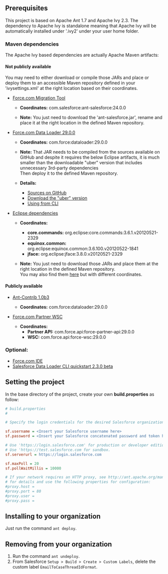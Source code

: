 ## Prerequisites

This project is based on Apache Ant 1.7 and Apache Ivy 2.3.
The dependency to Apache Ivy is standalone meaning that Apache Ivy will be
automatically installed under '.ivy2' under your user home folder.

### Maven dependencies

The Apache Ivy based dependencies are actually Apache Maven artifacts:

#### Not publicly available

You may need to either download or compile those JARs and place or deploy them
to an accessible Maven repository defined in your 'ivysettings.xml' at the right
location based on their coordinates.

* [Force.com Migration Tool](http://www.salesforce.com/us/developer/docs/daas/Content/forcemigrationtool_install.htm)
  * **Coordinates:** com.salesforce:ant-salesforce:24.0.0

  * **Note:** You just need to download the 'ant-salesforce.jar', rename and
    place it at the right location in the defined Maven repository.

* [Force.com Data Loader 29.0.0](http://wiki.developerforce.com/page/Data_Loader)
  * **Coordinates:** com.force:dataloader:29.0.0

  * **Note:** That JAR needs to be compiled from the sources available on
    GitHub and despite it requires the below Eclipse artifacts, it is much 
    smaller than the downloadable "uber" version that includes unnecessary
    3rd-party dependencies   
    Then deploy it to the defined Maven repository.

  * **Details:**
    - [Sources on GitHub](https://github.com/forcedotcom/dataloader)
    - [Download the "uber" version](https://na1.salesforce.com/dwnld/DataLoader/ApexDataLoader.exe)
    - [Using from CLI](http://wiki.apexdevnet.com/page/Using_Data_Loader_from_the_command_line)

* [Eclipse dependencies](https://github.com/forcedotcom/dataloader/tree/29.0.0/local-proj-repo/org/eclipse)
  * **Coordinates:**
    - **core.commands:** org.eclipse:core.commands:3.6.1.v20120521-2329
    - **equinox.common:** org.eclipse:equinox.common:3.6.100.v20120522-1841
    - **jface:** org.eclipse:jface:3.8.0.v20120521-2329

  * **Note:** You just need to download those JARs and place them at the right
    location in the defined Maven repository.  
    You may also find them [here](https://swt-repo.googlecode.com/svn/repo/)
    but with different coordinates.

#### Publicly available

* [Ant-Contrib 1.0b3](http://ant-contrib.sourceforge.net/)
  * **Coordinates:** com.force:dataloader:29.0.0

* [Force.com Partner WSC](https://github.com/forcedotcom/wsc)
  * **Coordinates:**
    - **Partner API:** com.force.api:force-partner-api:29.0.0
    - **WSC:** com.force.api:force-wsc:29.0.0

### Optional:

* [Force.com IDE](http://wiki.developerforce.com/page/Force.com_IDE_Installation)
* [Salesforce Data Loader CLI quickstart 2.3.0 beta](http://code.google.com/p/dataloadercliq/)

## Setting the project

In the base directory of the project, create your own **build.properties** as
follow:

```INI
# build.properties
#

# Specify the login credentials for the desired Salesforce organization

sf.username = <Insert your Salesforce username here>
sf.password = <Insert your Salesforce concatenated password and token here>

# Use 'https://login.salesforce.com' for production or developer edition (the default if not specified).
# Use 'https://test.salesforce.com for sandbox.
sf.serverurl = https://login.salesforce.com

sf.maxPoll = 20
sf.pollWaitMillis = 10000

# If your network requires an HTTP proxy, see http://ant.apache.org/manual/proxy.html
# for details and use the following properties for configuration:
#proxy.host =
#proxy.port = 80
#proxy.user =
#proxy.pass =
```

## Installing to your organization
Just run the command `ant deploy`.

## Removing from your organization
1. Run the command `ant undeploy`.
2. From Salesforce `Setup > Build > Create > Custom Labels`, delete the custom
label `EmailToCaseThreadIdFormat`.
